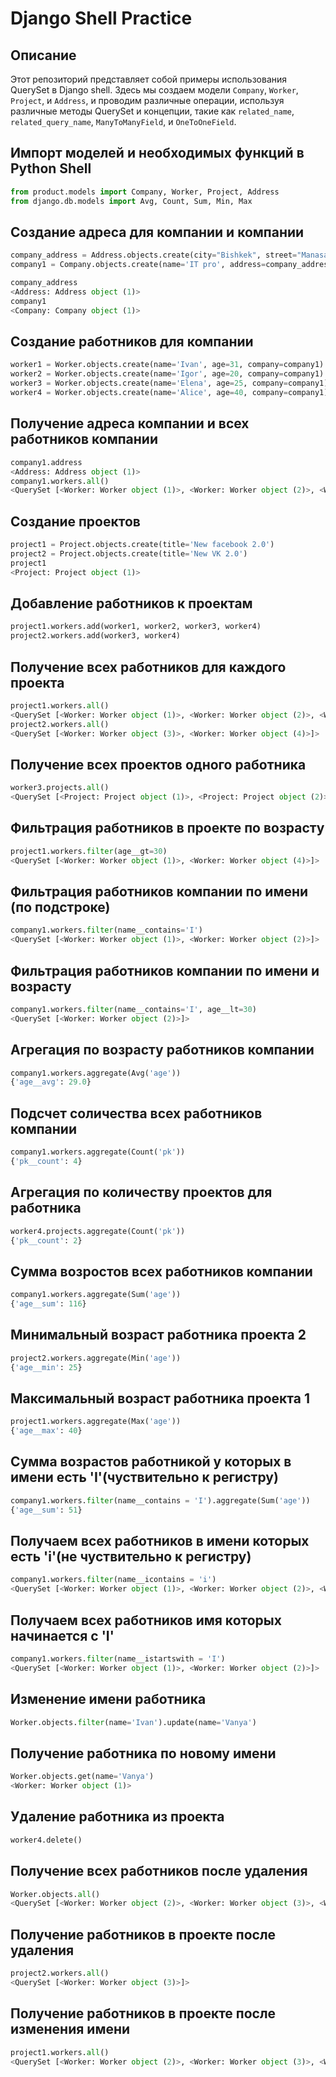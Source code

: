 
# Django Shell Practice

## Описание
Этот репозиторий представляет собой примеры использования QuerySet в Django shell. Здесь мы создаем модели `Company`, `Worker`, `Project`, и `Address`, и проводим различные операции, используя различные методы QuerySet и концепции, такие как `related_name`, `related_query_name`, `ManyToManyField`, и `OneToOneField`.


## Импорт моделей и необходимых функций в Python Shell
```python
from product.models import Company, Worker, Project, Address
from django.db.models import Avg, Count, Sum, Min, Max
```
## Создание адреса для компании и компании
```python
company_address = Address.objects.create(city="Bishkek", street="Manasa 62")
company1 = Company.objects.create(name='IT pro', address=company_address)

company_address
<Address: Address object (1)>
company1
<Company: Company object (1)>
```

## Создание работников для компании
```python
worker1 = Worker.objects.create(name='Ivan', age=31, company=company1)
worker2 = Worker.objects.create(name='Igor', age=20, company=company1)
worker3 = Worker.objects.create(name='Elena', age=25, company=company1)
worker4 = Worker.objects.create(name='Alice', age=40, company=company1)
```

## Получение адреса компании и всех работников компании
```python
company1.address
<Address: Address object (1)>
company1.workers.all()
<QuerySet [<Worker: Worker object (1)>, <Worker: Worker object (2)>, <Worker: Worker object (3)>, <Worker: Worker object (4)>]>
```

## Создание проектов
```python
project1 = Project.objects.create(title='New facebook 2.0')
project2 = Project.objects.create(title='New VK 2.0')
project1
<Project: Project object (1)>
```

## Добавление работников к проектам
```python
project1.workers.add(worker1, worker2, worker3, worker4)
project2.workers.add(worker3, worker4)
```

## Получение всех работников для каждого проекта
```python
project1.workers.all()
<QuerySet [<Worker: Worker object (1)>, <Worker: Worker object (2)>, <Worker: Worker object (3)>, <Worker: Worker object (4)>]>
project2.workers.all()
<QuerySet [<Worker: Worker object (3)>, <Worker: Worker object (4)>]>
```

## Получение всех проектов одного работника
```python
worker3.projects.all()
<QuerySet [<Project: Project object (1)>, <Project: Project object (2)>]>
```
## Фильтрация работников в проекте по возрасту
```python
project1.workers.filter(age__gt=30)
<QuerySet [<Worker: Worker object (1)>, <Worker: Worker object (4)>]>
```
## Фильтрация работников компании по имени (по подстроке)
```python
company1.workers.filter(name__contains='I')
<QuerySet [<Worker: Worker object (1)>, <Worker: Worker object (2)>]>
```
## Фильтрация работников компании по имени и возрасту
```python
company1.workers.filter(name__contains='I', age__lt=30)
<QuerySet [<Worker: Worker object (2)>]>
```
## Агрегация по возрасту работников компании
```python
company1.workers.aggregate(Avg('age'))
{'age__avg': 29.0}
```
## Подсчет соличества всех работников компании
```python
company1.workers.aggregate(Count('pk'))
{'pk__count': 4}
```
## Агрегация по количеству проектов для работника
```python
worker4.projects.aggregate(Count('pk'))
{'pk__count': 2}
```
## Сумма возростов всех работников компании
```python
company1.workers.aggregate(Sum('age'))
{'age__sum': 116}
```
## Минимальный возраст работника проекта 2
```python
project2.workers.aggregate(Min('age'))
{'age__min': 25}
```
## Максимальный возраст работника проекта 1
```python
project1.workers.aggregate(Max('age'))
{'age__max': 40}
```
## Сумма возрастов работникой у которых в имени есть 'I'(чуствительно к регистру)
```python
company1.workers.filter(name__contains = 'I').aggregate(Sum('age'))
{'age__sum': 51}
```
## Получаем всех работников в имени которых есть 'i'(не чуствительно к регистру)
```python
company1.workers.filter(name__icontains = 'i')
<QuerySet [<Worker: Worker object (1)>, <Worker: Worker object (2)>, <Worker: Worker object (4)>]>
```
## Получаем всех работников имя которых начинается с 'I'
```python
company1.workers.filter(name__istartswith = 'I')
<QuerySet [<Worker: Worker object (1)>, <Worker: Worker object (2)>]>
```
## Изменение имени работника
```python
Worker.objects.filter(name='Ivan').update(name='Vanya')
```
## Получение работника по новому имени
```python
Worker.objects.get(name='Vanya')
<Worker: Worker object (1)>
```
## Удаление работника из проекта
```python
worker4.delete()
```
## Получение всех работников после удаления
```python
Worker.objects.all()
<QuerySet [<Worker: Worker object (2)>, <Worker: Worker object (3)>, <Worker: Worker object (1)>]>
```
## Получение работников в проекте после удаления
```python
project2.workers.all()
<QuerySet [<Worker: Worker object (3)>]>
```
## Получение работников в проекте после изменения имени
```python
project1.workers.all()
<QuerySet [<Worker: Worker object (2)>, <Worker: Worker object (3)>, <Worker: Worker object (1)>]>
```
